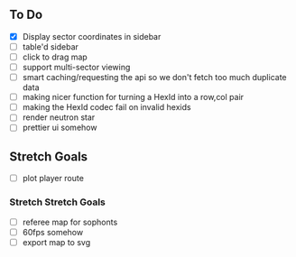 ## To Do

* [x] Display sector coordinates in sidebar
* [ ] table'd sidebar
* [ ] click to drag map
* [ ] support multi-sector viewing
* [ ] smart caching/requesting the api so we don't fetch too much duplicate data
* [ ] making nicer function for turning a HexId into a row,col pair
* [ ] making the HexId codec fail on invalid hexids
* [ ] render neutron star
* [ ] prettier ui somehow

## Stretch Goals
* [ ] plot player route

### Stretch Stretch Goals

* [ ] referee map for sophonts
* [ ] 60fps somehow
* [ ] export map to svg
